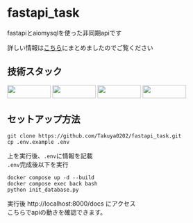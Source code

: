 # fastapi_task
fastapiとaiomysqlを使った非同期apiです<br>

詳しい情報は<a href="https://zenn.dev/amethyst/articles/7434635f3bd2fc" target="_blank">こちら</a>にまとめましたのでご覧ください<br>
## 技術スタック
<img src="https://img.shields.io/badge/Fastapi-green?logo=fastapi&logoColor=white" style="width:100px ; height:30px"></img>
<img src="https://img.shields.io/badge/sqlalchemy-red?logo=sqlalchemy&logoColor=black" style="width:100px ; height:30px"></img>
<img src="https://img.shields.io/badge/Mysql-lightgrey?logo=mysql&logoColor=white" style="width:100px ; height:30px"></img>
<img src="https://img.shields.io/badge/Docker-blue?logo=Docker&logoColor=white" style="width:100px ; height:30px"></img>
## セットアップ方法
```:bash
git clone https://github.com/Takuya0202/fastapi_task.git
cp .env.example .env
```
上を実行後、`.env`に情報を記載<br>
`.env`完成後以下を実行<br>
```:bash
docker compose up -d --build
docker compose exec back bash
python init_database.py
```
実行後 http://localhost:8000/docs にアクセス<br>
こちらでapiの動きを確認できます。